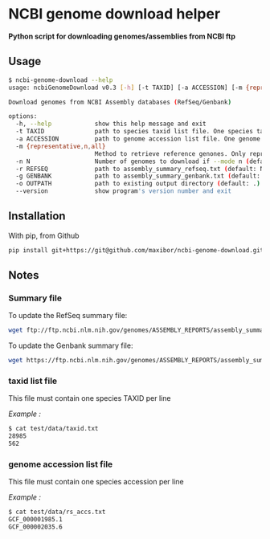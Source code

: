# NCBI genome download helper

**Python script for downloading genomes/assemblies from NCBI ftp**


## Usage

```bash
$ ncbi-genome-download --help
usage: ncbiGenomeDownload v0.3 [-h] [-t TAXID] [-a ACCESSION] [-m {representative,n,all}] [-n N] [-r REFSEQ] [-g GENBANK] [-o OUTPATH] [--version]

Download genomes from NCBI Assembly databases (RefSeq/Genbank)

options:
  -h, --help            show this help message and exit
  -t TAXID              path to species taxid list file. One species taxid per line (default: None)
  -a ACCESSION          path to genome accession list file. One genome accession per line (default: None)
  -m {representative,n,all}
                        Method to retrieve reference genones. Only representative, N randonly subsampled genones, or all (default: representative)
  -n N                  Number of genomes to download if --mode n (default: None)
  -r REFSEQ             path to assembly_summary_refseq.txt (default: None)
  -g GENBANK            path to assembly_summary_genbank.txt (default: None)
  -o OUTPATH            path to existing output directory (default: .)
  --version             show program's version number and exit
```

## Installation 

With pip, from Github

```bash
pip install git+https://git@github.com/maxibor/ncbi-genome-download.git@master
```


## Notes

### Summary file

To update the RefSeq summary file:

```bash
wget ftp://ftp.ncbi.nlm.nih.gov/genomes/ASSEMBLY_REPORTS/assembly_summary_refseq.txt
```

To update the Genbank summary file:

```bash
wget https://ftp.ncbi.nlm.nih.gov/genomes/ASSEMBLY_REPORTS/assembly_summary_genbank.txt
```

### taxid list file

This file must contain one species TAXID per line

 *Example :*

```bash
$ cat test/data/taxid.txt
28985
562
```

### genome accession list file

This file must contain one species accession per line

 *Example :*

```bash
$ cat test/data/rs_accs.txt 
GCF_000001985.1
GCF_000002035.6
```
